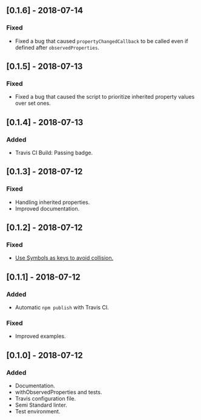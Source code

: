 ## [0.1.6] - 2018-07-14

### Fixed

- Fixed a bug that caused `propertyChangedCallback` to be called even if defined after `observedProperties`.


## [0.1.5] - 2018-07-13

### Fixed

- Fixed a bug that caused the script to prioritize inherited property values over set ones.


## [0.1.4] - 2018-07-13

### Added

- Travis CI Build: Passing badge.


## [0.1.3] - 2018-07-12

### Fixed

- Handling inherited properties.
- Improved documentation.


## [0.1.2] - 2018-07-12

### Fixed

- [Use Symbols as keys to avoid collision.](https://github.com/leofavre/observed-properties/issues/11)


## [0.1.1] - 2018-07-12

### Added

- Automatic `npm publish` with Travis CI.

### Fixed

- Improved examples.


## [0.1.0] - 2018-07-12

### Added

- Documentation.
- withObservedProperties and tests.
- Travis configuration file.
- Semi Standard linter.
- Test environment.
